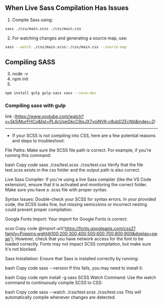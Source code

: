 

## When Live Sass Compilation Has Issues

1. Compile Sass using:

```bash
sass ./css/main.scss ./css/main.css
```

2. For watching changes and generating a source map, use:

```bash
sass --watch ./css/main.scss:./css/main.css --source-map
```

## Compiling SASS
3. node -v 
4. npm init
5. 
```bash
npm install gulp gulp-sass sass --save-dev
```


### Compiling sass with gulp

link :(https://www.youtube.com/watch?v=Sk5jMurFHCo&list=PL4cUxeGkcC9jxJX7vojNVK-o8ubDZEcNb&index=2)

<hr>

- If your SCSS is not compiling into CSS, here are a few potential reasons and steps to troubleshoot:

File Paths: Make sure the SCSS file path is correct. For example, if you're running this command:

bash
Copy code
sass ./css/test.scss ./css/test.css
Verify that the file test.scss exists in the css folder and the output path is also correct.

Live Sass Compiler: If you're using a live Sass compiler (like the VS Code extension), ensure that it is activated and monitoring the correct folder. Make sure you have a .scss file with proper syntax.

Syntax Issues: Double-check your SCSS for syntax errors. In your provided code, the SCSS looks fine, but missing semicolons or incorrect nesting could prevent proper compilation.

Google Fonts Import: Your import for Google Fonts is correct:

scss
Copy code
@import url('https://fonts.googleapis.com/css2?family=Poppins:wght@100;200;300;400;500;600;700;800;900&display=swap');
However, check that you have network access for the font to be loaded correctly. Fonts may not impact SCSS compilation, but make sure it's not blocked.

Sass Installation: Ensure that Sass is installed correctly by running:

bash
Copy code
sass --version
If this fails, you may need to install it:

bash
Copy code
npm install -g sass
SCSS Watch Command: Use the watch command to continuously compile SCSS to CSS:

bash
Copy code
sass --watch ./css/test.scss ./css/test.css
This will automatically compile whenever changes are detected.

